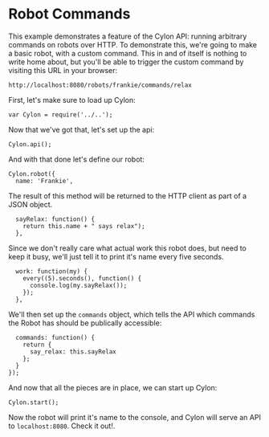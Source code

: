 # Robot Commands

This example demonstrates a feature of the Cylon API: running arbitrary commands
on robots over HTTP. To demonstrate this, we're going to make a basic robot,
with a custom command. This in and of itself is nothing to write home about, but
you'll be able to trigger the custom command by visiting this URL in your
browser:

```
http://localhost:8080/robots/frankie/commands/relax
```

First, let's make sure to load up Cylon:

    var Cylon = require('../..');

Now that we've got that, let's set up the api:

    Cylon.api();

And with that done let's define our robot:

    Cylon.robot({
      name: 'Frankie',

The result of this method will be returned to the HTTP client as part of a JSON
object.

      sayRelax: function() {
        return this.name + " says relax");
      },

Since we don't really care what actual work this robot does, but need to keep it
busy, we'll just tell it to print it's name every five seconds.

      work: function(my) {
        every((5).seconds(), function() {
          console.log(my.sayRelax());
        });
      },

We'll then set up the `commands` object, which tells the API which commands the
Robot has should be publically accessible:

      commands: function() {
        return {
          say_relax: this.sayRelax
        };
      }
    });

And now that all the pieces are in place, we can start up Cylon:

    Cylon.start();

Now the robot will print it's name to the console, and Cylon will serve an API
to `localhost:8080`. Check it out!.

